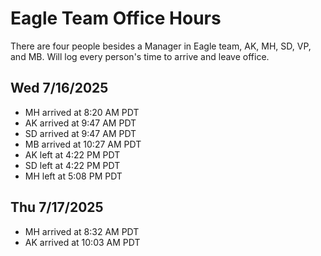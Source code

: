 # Eagle Team Office Hours

There are four people besides a Manager in Eagle team, AK, MH, SD, VP, and MB. Will log every person's time to arrive and leave office.

## Wed 7/16/2025 
* MH arrived at 8:20 AM PDT
* AK arrived at 9:47 AM PDT
* SD arrived at 9:47 AM PDT
* MB arrived at 10:27 AM PDT
* AK left at 4:22 PM PDT
* SD left at 4:22 PM PDT
* MH left at 5:08 PM PDT

## Thu 7/17/2025
* MH arrived at 8:32 AM PDT
* AK arrived at 10:03 AM PDT
